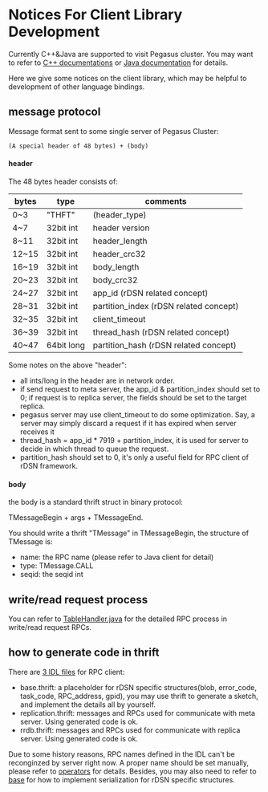 Notices For Client Library Development
==========

Currently C++&Java are supported to visit Pegasus cluster. You may want to refer to [C++ documentations](https://github.com/XiaoMi/pegasus/wiki/Cpp%E5%AE%A2%E6%88%B7%E7%AB%AF%E6%96%87%E6%A1%A3) or [Java documentation](https://github.com/XiaoMi/pegasus/wiki/Java%E5%AE%A2%E6%88%B7%E7%AB%AF%E6%96%87%E6%A1%A3) for details.

Here we give some notices on the client library, which may be helpful to development of other language bindings.

## message protocol

Message format sent to some single server of Pegasus Cluster:

`
(A special header of 48 bytes) + (body)
`

#### header

The 48 bytes header consists of:

| bytes | type | comments
|-------| -----|--------- |
| 0~3 | "THFT" | (header_type)
| 4~7 | 32bit int | header version
| 8~11 | 32bit int | header_length
| 12~15 | 32bit int | header_crc32
| 16~19 | 32bit int | body_length
| 20~23 | 32bit int | body_crc32
| 24~27 | 32bit int | app_id (rDSN related concept)
| 28~31 | 32bit int | partition_index (rDSN related concept)
| 32~35 | 32bit int | client_timeout
| 36~39 | 32bit int | thread_hash (rDSN related concept)
| 40~47 | 64bit long | partition_hash (rDSN related concept)

Some notes on the above "header":
 * all ints/long in the header are in network order.
 * if send request to meta server, the app\_id & partition\_index should set to 0; if request is to replica server, the fields should be set to the target replica.
 * pegasus server may use client_timeout to do some optimization. Say, a server may simply discard a request if it has expired when server receives it
 * thread\_hash = app\_id * 7919 + partition\_index, it is used for server to decide in which thread to queue the request.
 * partition_hash should set to 0, it's only a useful field for RPC client of rDSN framework.

#### body
the body is a standard thrift struct in binary protocol:

TMessageBegin + args + TMessageEnd.

You should write a thrift "TMessage" in TMessageBegin, the structure of TMessage is:
* name: the RPC name (please refer to Java client for detail)
* type: TMessage.CALL
* seqid: the seqid int

## write/read request process

You can refer to [TableHandler.java](../java/src/main/java/dsn/rpc/async/TableHandler.java) for the detailed RPC process in write/read request RPCs.

## how to generate code in thrift

There are [3 IDL files](../java/idl) for RPC client:
* base.thrift: a placeholder for rDSN specific structures(blob, error\_code, task\_code, RPC_address, gpid), you may use thrift to generate a sketch, and implement the details all by yourself.
* replication.thrift: messages and RPCs used for communicate with meta server. Using generated code is ok.
* rrdb.thrift: messages and RPCs used for communicate with replica server. Using generated code is ok.

Due to some history reasons, RPC names defined in the IDL can't be reconginzed by server right now. A proper name should be set manually, please refer to [operators](../java/src/main/java/dsn/operator) for details. Besides, you may also need to refer
to [base](..//java/src/main/java/dsn/base) for how to implement serialization for rDSN specific structures.

